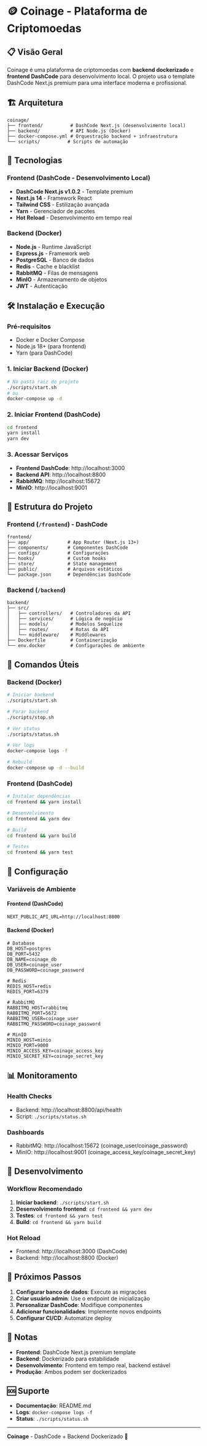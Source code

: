 # 🪙 Coinage - Plataforma de Criptomoedas

## 📋 Visão Geral

Coinage é uma plataforma de criptomoedas com **backend dockerizado** e **frontend DashCode** para desenvolvimento local. O projeto usa o template DashCode Next.js premium para uma interface moderna e profissional.

## 🏗️ Arquitetura

```
coinage/
├── frontend/          # DashCode Next.js (desenvolvimento local)
├── backend/           # API Node.js (Docker)
├── docker-compose.yml # Orquestração backend + infraestrutura
└── scripts/          # Scripts de automação
```

## 🚀 Tecnologias

### Frontend (DashCode - Desenvolvimento Local)
- **DashCode Next.js v1.0.2** - Template premium
- **Next.js 14** - Framework React
- **Tailwind CSS** - Estilização avançada
- **Yarn** - Gerenciador de pacotes
- **Hot Reload** - Desenvolvimento em tempo real

### Backend (Docker)
- **Node.js** - Runtime JavaScript
- **Express.js** - Framework web
- **PostgreSQL** - Banco de dados
- **Redis** - Cache e blacklist
- **RabbitMQ** - Filas de mensagens
- **MinIO** - Armazenamento de objetos
- **JWT** - Autenticação

## 🛠️ Instalação e Execução

### Pré-requisitos
- Docker e Docker Compose
- Node.js 18+ (para frontend)
- Yarn (para DashCode)

### 1. Iniciar Backend (Docker)

```bash
# Na pasta raiz do projeto
./scripts/start.sh
# ou
docker-compose up -d
```

### 2. Iniciar Frontend (DashCode)

```bash
cd frontend
yarn install
yarn dev
```

### 3. Acessar Serviços

- **Frontend DashCode**: http://localhost:3000
- **Backend API**: http://localhost:8800
- **RabbitMQ**: http://localhost:15672
- **MinIO**: http://localhost:9001

## 📁 Estrutura do Projeto

### Frontend (`/frontend`) - DashCode
```
frontend/
├── app/              # App Router (Next.js 13+)
├── components/       # Componentes DashCode
├── configs/          # Configurações
├── hooks/            # Custom hooks
├── store/            # State management
├── public/           # Arquivos estáticos
└── package.json      # Dependências DashCode
```

### Backend (`/backend`)
```
backend/
├── src/
│   ├── controllers/   # Controladores da API
│   ├── services/      # Lógica de negócio
│   ├── models/        # Modelos Sequelize
│   ├── routes/        # Rotas da API
│   └── middleware/    # Middlewares
├── Dockerfile         # Containerização
└── env.docker         # Configurações de ambiente
```

## 🚀 Comandos Úteis

### Backend (Docker)
```bash
# Iniciar backend
./scripts/start.sh

# Parar backend
./scripts/stop.sh

# Ver status
./scripts/status.sh

# Ver logs
docker-compose logs -f

# Rebuild
docker-compose up -d --build
```

### Frontend (DashCode)
```bash
# Instalar dependências
cd frontend && yarn install

# Desenvolvimento
cd frontend && yarn dev

# Build
cd frontend && yarn build

# Testes
cd frontend && yarn test
```

## 🔧 Configuração

### Variáveis de Ambiente

#### Frontend (DashCode)
```env
NEXT_PUBLIC_API_URL=http://localhost:8800
```

#### Backend (Docker)
```env
# Database
DB_HOST=postgres
DB_PORT=5432
DB_NAME=coinage_db
DB_USER=coinage_user
DB_PASSWORD=coinage_password

# Redis
REDIS_HOST=redis
REDIS_PORT=6379

# RabbitMQ
RABBITMQ_HOST=rabbitmq
RABBITMQ_PORT=5672
RABBITMQ_USER=coinage_user
RABBITMQ_PASSWORD=coinage_password

# MinIO
MINIO_HOST=minio
MINIO_PORT=9000
MINIO_ACCESS_KEY=coinage_access_key
MINIO_SECRET_KEY=coinage_secret_key
```

## 📊 Monitoramento

### Health Checks
- Backend: http://localhost:8800/api/health
- Script: `./scripts/status.sh`

### Dashboards
- RabbitMQ: http://localhost:15672 (coinage_user/coinage_password)
- MinIO: http://localhost:9001 (coinage_access_key/coinage_secret_key)

## 🔄 Desenvolvimento

### Workflow Recomendado
1. **Iniciar backend**: `./scripts/start.sh`
2. **Desenvolvimento frontend**: `cd frontend && yarn dev`
3. **Testes**: `cd frontend && yarn test`
4. **Build**: `cd frontend && yarn build`

### Hot Reload
- Frontend: http://localhost:3000 (DashCode)
- Backend: http://localhost:8800 (Docker)

## 🎯 Próximos Passos

1. **Configurar banco de dados**: Execute as migrações
2. **Criar usuário admin**: Use o endpoint de inicialização
3. **Personalizar DashCode**: Modifique componentes
4. **Adicionar funcionalidades**: Implemente novos endpoints
5. **Configurar CI/CD**: Automatize deploy

## 📝 Notas

- **Frontend**: DashCode Next.js premium template
- **Backend**: Dockerizado para estabilidade
- **Desenvolvimento**: Frontend em tempo real, backend estável
- **Produção**: Ambos podem ser dockerizados

## 🆘 Suporte

- **Documentação**: README.md
- **Logs**: `docker-compose logs -f`
- **Status**: `./scripts/status.sh`

---

**Coinage** - DashCode + Backend Dockerizado 🚀 